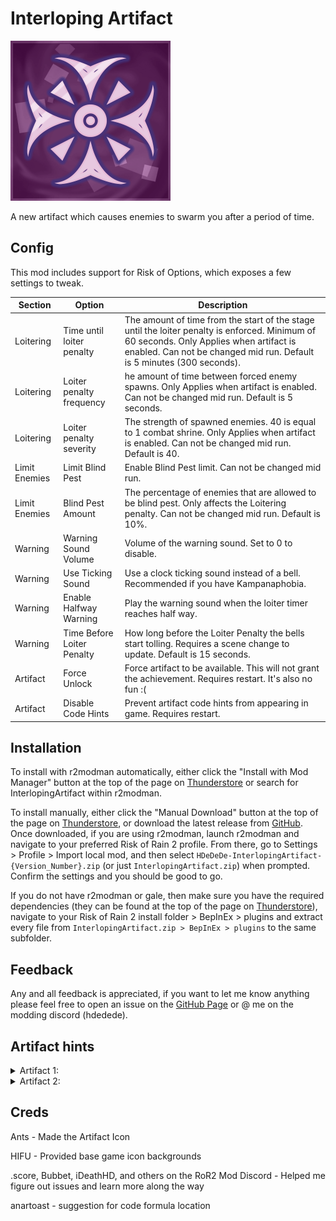 # Interloping Artifact
![Artifact](https://github.com/HDeDeDe/InterlopingArtifact/blob/main/Resources/icon.png?raw=true)

A new artifact which causes enemies to swarm you after a period of time.

## Config
This mod includes support for Risk of Options, which exposes a few settings to tweak.

| Section       | Option                     | Description                                                                                                                                                                                                        |
|---------------|----------------------------|--------------------------------------------------------------------------------------------------------------------------------------------------------------------------------------------------------------------|
| Loitering     | Time until loiter penalty  | The amount of time from the start of the stage until the loiter penalty is enforced. Minimum of 60 seconds. Only Applies when artifact is enabled. Can not be changed mid run. Default is 5 minutes (300 seconds). |
| Loitering     | Loiter penalty frequency   | he amount of time between forced enemy spawns. Only Applies when artifact is enabled. Can not be changed mid run. Default is 5 seconds.                                                                            |
| Loitering     | Loiter penalty severity    | The strength of spawned enemies. 40 is equal to 1 combat shrine. Only Applies when artifact is enabled. Can not be changed mid run. Default is 40.                                                                 |
| Limit Enemies | Limit Blind Pest           | Enable Blind Pest limit. Can not be changed mid run.                                                                                                                                                               |
| Limit Enemies | Blind Pest Amount          | The percentage of enemies that are allowed to be blind pest. Only affects the Loitering penalty. Can not be changed mid run. Default is 10%.                                                                       |
| Warning       | Warning Sound Volume       | Volume of the warning sound. Set to 0 to disable.                                                                                                                                                                  |
| Warning       | Use Ticking Sound          | Use a clock ticking sound instead of a bell. Recommended if you have Kampanaphobia.                                                                                                                                |
| Warning       | Enable Halfway Warning     | Play the warning sound when the loiter timer reaches half way.                                                                                                                                                     |
| Warning       | Time Before Loiter Penalty | How long before the Loiter Penalty the bells start tolling. Requires a scene change to update. Default is 15 seconds.                                                                                              |
| Artifact      | Force Unlock               | Force artifact to be available. This will not grant the achievement. Requires restart. It's also no fun :(                                                                                                         |
| Artifact      | Disable Code Hints         | Prevent artifact code hints from appearing in game. Requires restart.                                                                                                                                              |

## Installation
To install with r2modman automatically, either click the "Install with Mod Manager" button at the top of the page on [Thunderstore](https://thunderstore.io/package/HDeDeDe/InterlopingArtifact/) or search for InterlopingArtifact within r2modman.

To install manually, either click the "Manual Download" button at the top of the page on [Thunderstore](https://thunderstore.io/package/HDeDeDe/InterlopingArtifact/), or download the latest release from [GitHub](https://github.com/HDeDeDe/InterlopingArtifact/releases). Once downloaded, if you are using r2modman, launch r2modman and navigate to your preferred Risk of Rain 2 profile. From there, go to Settings > Profile > Import local mod, and then select `HDeDeDe-InterlopingArtifact-{Version_Number}.zip` (or just `InterlopingArtifact.zip`) when prompted. Confirm the settings and you should be good to go.

If you do not have r2modman or gale, then make sure you have the required dependencies (they can be found at the top of the page on [Thunderstore](https://thunderstore.io/package/HDeDeDe/InterlopingArtifact/)), navigate to your Risk of Rain 2 install folder > BepInEx > plugins and extract every file from `InterlopingArtifact.zip > BepInEx > plugins` to the same subfolder.

## Feedback
Any and all feedback is appreciated, if you want to let me know anything please feel free to open an issue on the [GitHub Page](https://github.com/HDeDeDe/InterlopingArtifact) or @ me on the modding discord (hdedede).

## Artifact hints
<details>
<summary>Artifact 1:</summary>
<details>
<summary>Hint 1</summary>
&nbsp;&nbsp;&nbsp;&nbsp;The stars told us the way.
</details>
<details>
<summary>Hint 2</summary>
&nbsp;&nbsp;&nbsp;&nbsp;Before the fall of humanity.
</details>
<details>
<summary>Hint 3</summary>
&nbsp;&nbsp;&nbsp;&nbsp;We could not back away from our fate.
</details>
</details>

<details>
<summary>Artifact 2:</summary>
<details>
<summary>Hint 1</summary>
&nbsp;&nbsp;&nbsp;&nbsp;We reached for the sky.
</details>
<details>
<summary>Hint 2</summary>
&nbsp;&nbsp;&nbsp;&nbsp;The roots followed in pursuit.
</details>
<details>
<summary>Hint 3</summary>
&nbsp;&nbsp;&nbsp;&nbsp;The tree of mycelium led us astray.
</details>
</details>

## Creds

Ants - Made the Artifact Icon

HIFU - Provided base game icon backgrounds

.score, Bubbet, iDeathHD, and others on the RoR2 Mod Discord - Helped me figure out issues and learn more along the way

anartoast - suggestion for code formula location